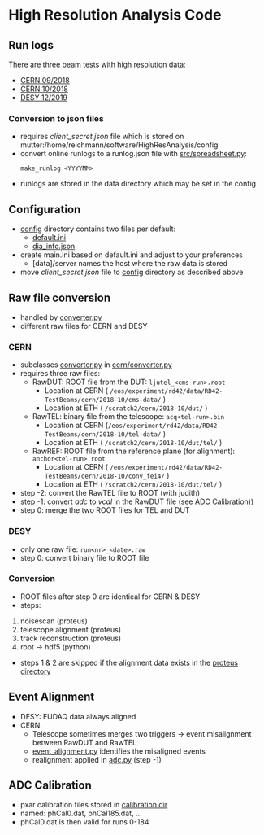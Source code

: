 # High Resolution Analysis Code

## Run logs
There are three beam tests with high resolution data:
 - [CERN 09/2018](https://docs.google.com/spreadsheets/d/1KoDi9OLU0SiqtLvTGgglQGHm51xn5J0ErAs89h6a-Rc/edit#gid=0)
 - [CERN 10/2018](https://docs.google.com/spreadsheets/d/1t-MXNW0eN9tkGZSakfPdmnd_wcq4cX14Nw0bQ2ma_OQ/edit#gid=0)
 - [DESY 12/2019](https://docs.google.com/spreadsheets/d/1vtwJnPLbk0M1UztpSX9SZNsPYAyMCO0TnYQzD6jQWoo/edit#gid=0)

### Conversion to json files
 - requires _client_secret.json_ file which is stored on mutter:/home/reichmann/software/HighResAnalysis/config 
 - convert online runlogs to a runlog.json file with [src/spreadsheet.py](spreadsheet.py):
    ```shell
    make_runlog <YYYYMM>
    ```
 - runlogs are stored in the data directory which may be set in the config

## Configuration
 - [config](../config) directory contains two files per default:
   - [default.ini](../config/default.ini)
   - [dia_info.json](../config/dia_info.json)
 - create main.ini based on default.ini and adjust to your preferences
   - [data]/server names the host where the raw data is stored
 - move _client_secret.json_ file to [config](../config) directory as described above

## Raw file conversion
 - handled by [converter.py](converter.py)
 - different raw files for CERN and DESY
### CERN
 - subclasses [converter.py](converter.py) in [cern/converter.py](../cern/converter.py)
 - requires three raw files:
   - RawDUT: ROOT file from the DUT: ```ljutel_<cms-run>.root``` 
     - Location at CERN ( `/eos/experiment/rd42/data/RD42-TestBeams/cern/2018-10/cms-data/` )
     - Location at ETH ( `/scratch2/cern/2018-10/dut/` )
   - RawTEL: binary file from the telescope: ```acq<tel-run>.bin```
     - Location at CERN (`/eos/experiment/rd42/data/RD42-TestBeams/cern/2018-10/tel-data/` )
     - Location at ETH ( `/scratch2/cern/2018-10/dut/tel/` )
   - RawREF: ROOT file from the reference plane (for alignment): ```anchor<tel-run>.root```
     - Location at CERN ( `/eos/experiment/rd42/data/RD42-TestBeams/cern/2018-10/conv_fei4/` )
     - Location at ETH ( `/scratch2/cern/2018-10/dut/tel/` )
 - step -2: convert the RawTEL file to ROOT (with judith)
 - step -1: convert _adc_ to _vcal_ in the RawDUT file (see [ADC Calibration](#adc-calibration)))
 - step  0: merge the two ROOT files for TEL and DUT
### DESY
 - only one raw file: ```run<nr>_<date>.raw```
 - step 0: convert binary file to ROOT file
### Conversion
 - ROOT files after step 0 are identical for CERN & DESY
 - steps:
 1. noisescan             (proteus)
 2. telescope alignment   (proteus)
 3. track reconstruction  (proteus)
 4. root -> hdf5          (python)
 - steps 1 & 2 are skipped if the alignment data exists in the [proteus directory](../proteus)

## Event Alignment
 - DESY: EUDAQ data always aligned
 - CERN: 
   - Telescope sometimes merges two triggers -> event misalignment between RawDUT and RawTEL
   - [event_alignment.py](../cern/event_alignment.py) identifies the misaligned events
   - realignment applied in [adc.py](../cern/adc.py) (step -1)

## ADC Calibration
 - pxar calibration files stored in [calibration dir](../calibration)
 - named: phCal0.dat, phCal185.dat, ...
 - phCal0.dat is then valid for runs 0-184 
